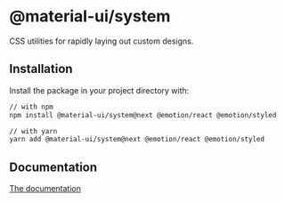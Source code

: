 # @material-ui/system

CSS utilities for rapidly laying out custom designs.

## Installation

Install the package in your project directory with:

```sh
// with npm
npm install @material-ui/system@next @emotion/react @emotion/styled

// with yarn
yarn add @material-ui/system@next @emotion/react @emotion/styled
```

## Documentation

[The documentation](https://material-ui.com/system/basics/)
